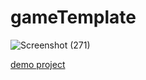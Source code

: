 # gameTemplate

![Screenshot (271)](https://user-images.githubusercontent.com/121675616/228740822-04fee503-fcf0-496b-a2a3-65fe029e07df.png)


[demo project](https://akbarmkalani.github.io/gameTemplate/)
